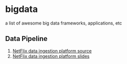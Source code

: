 # bigdata
a list of awesome big data frameworks, applications, etc


## Data Pipeline

1. [NetFlix data ingestion platform source](https://github.com/SparkTC/spark-ref-architecture/tree/master/data-pipelines)
2. [NetFlix data ingestion platform slides](http://pt.slideshare.net/evamtse/the-evolution-of-the-big-data-platform-netflix-oscon-2015/13)
